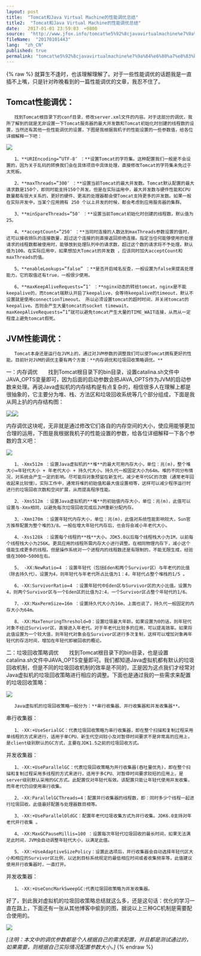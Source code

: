 ```yaml
---
layout: post
title:  "Tomcat和Java Virtual Machine的性能调优总结"
title2:  "Tomcat和Java Virtual Machine的性能调优总结"
date:   2017-01-01 23:59:03  +0800
source:  "http://www.jfox.info/tomcat%e5%92%8cjavavirtualmachine%e7%9a%84%e6%80%a7%e8%83%bd%e8%b0%83%e4%bc%98%e6%80%bb%e7%bb%93.html"
fileName:  "20170101443"
lang:  "zh_CN"
published: true
permalink: "tomcat%e5%92%8cjavavirtualmachine%e7%9a%84%e6%80%a7%e8%83%bd%e8%b0%83%e4%bc%98%e6%80%bb%e7%bb%93.html"
---
```

{% raw %}
就算生不逢时，也该理解理解了。对于一些性能调优的话题我是一直插不上嘴，只是针对昨晚看到的一篇性能调优的文章，我忍不住了。

## Tomcat性能调优：

       找到Tomcat根目录下的conf目录，修改server.xml文件的内容。对于这部分的调优，我所了解到的就是无非设置一下Tomcat服务器的最大并发数和Tomcat初始化时创建的线程数的设置，当然还有其他一些性能调优的设置，下图是我根据我机子的性能设置的一些参数值，给各位详细解释一下吧：

![](/wp-content/uploads/2017/08/1501682241.png)

       1、**URIEncoding=”UTF-8″ ：**设置Tomcat的字符集。这种配置我们一般是不会设置的，因为关于乱码的转换我们会在具体项目中具体处理，直接修改Tomcat的字符集未免过于太死板。

       2、**maxThreads=”300″ ：**设置当前Tomcat的最大并发数。Tomcat默认配置的最大请求数是150个，即同时能支持150个并发。但是在实际运用中，最大并发数与硬件性能和CPU数量都有很大关系的，更好的硬件、更高的处理器都会使Tomcat支持更多的并发数。如果一般在实际开发中，当某个应用拥有 250 个以上并发的时候，都会考虑到应用服务器的集群。

       3、**minSpareThreads=”50″ ：**设置当前Tomcat初始化时创建的线程数，默认值为25。

       4、**acceptCount=”250″ ：**当同时连接的人数达到maxThreads参数设置的值时，还可以接收排队的连接数量，超过这个连接的则直接返回拒绝连接。指定当任何能够使用的处理请求的线程数都被使用时，能够放到处理队列中的请求数，超过这个数的请求将不予处理。默认值为100。在实际应用中，如果想加大Tomcat的并发数 ，应该同时加大acceptCount和maxThreads的值。

       5、**enableLookups=”false” ：**是否开启域名反查，一般设置为false来提高处理能力，它的取值还有true，一般很少使用。

       6、**maxKeepAliveRequests=”1″ ：**nginx动态的转给tomcat，nginx是不能keepalive的，而tomcat端默认开启了keepalive，会等待keepalive的timeout，默认不设置就是使用connectionTimeout。 所以必须设置tomcat的超时时间，并关闭tomcat的keepalive。否则会产生大量tomcat的socket timewait。 maxKeepAliveRequests=”1”就可以避免tomcat产生大量的TIME_WAIT连接，从而从一定程度上避免tomcat假死。

## JVM性能调优：

       Tomcat本身还是运行在JVM上的，通过对JVM参数的调整我们可以使Tomcat拥有更好的性能。目前针对JVM的调优主要有两个方面：**内存调优和垃圾回收策略调优。**

一：内存调优　　找到Tomcat根目录下的bin目录，设置catalina.sh文件中JAVA_OPTS变量即可，因为后面的启动参数会把JAVA_OPTS作为JVM的启动参数来处理。再说Java虚拟机的内存结构是有点复杂的，相信很多人在理解上都是很抽象的，它主要分为堆、栈、方法区和垃圾回收系统等几个部分组成，下面是我从网上扒的内存结构图：

![](/wp-content/uploads/2017/08/1501682243.png)![](/wp-content/uploads/2017/08/1501682245.png)

内存调优这块呢，无非就是通过修改它们各自的内存空间的大小，使应用能够更加合理的运用，下图是我根据我机子的性能设置的参数，给各位详细解释一下各个参数的含义吧：

![](/wp-content/uploads/2017/08/1501682246.png)

       1、-Xmx512m ：设置Java虚拟机的**堆**的最大可用内存大小，单位：兆(m)，整个堆大小=年轻代大小 + 年老代大小 + 持久代大小。持久代一般固定大小为64m。堆的不同分布情况，对系统会产生一定的影响。尽可能将对象预留在新生代，减少老年代GC的次数（通常老年回收起来比较慢）。实际工作中，通常将堆的初始值和最大值设置相等，这样可以减少程序运行时进行的垃圾回收次数和空间扩展，从而提高程序性能。

       2、-Xms512m ：设置Java虚拟机的**堆**的初始值内存大小，单位：兆(m)，此值可以设置与-Xmx相同，以避免每次垃圾回收完成后JVM重新分配内存。 

       3、-Xmn170m ：设置年轻代内存大小，单位：兆(m)，此值对系统性能影响较大，Sun官方推荐配置为整个堆的3/8。一般在增大年轻代内存后，也会将会减小年老代大小。

       4、-Xss128k ：设置每个线程的**栈**大小。JDK5.0以后每个线程栈大小为1M，以前每个线程栈大小为256K。更具应用的线程所需内存大小进行调整。在相同物理内存下，减小这个值能生成更多的线程。但是操作系统对一个进程内的线程数还是有限制的，不能无限生成，经验值在3000~5000左右。

       5、 -XX:NewRatio=4 ：设置年轻代（包括Eden和两个Survivor区）与年老代的比值（除去持久代）。设置为4，则年轻代与年老代所占比值为1：4，年轻代占整个堆栈的1/5 。

       6、-XX:SurvivorRatio=4 ：设置年轻代中Eden区与Survivor区的大小比值。设置为4，则两个Survivor区与一个Eden区的比值为2:4，一个Survivor区占整个年轻代的1/6。

       7、-XX:MaxPermSize=16m ：设置持久代大小为16m，上面也说了，持久代一般固定的内存大小为64m。

       8、-XX:MaxTenuringThreshold=0：设置垃圾最大年龄。如果设置为0的话，则年轻代对象不经过Survivor区，直接进入年老代。对于年老代比较多的应用，可以提高效率。如果将此值设置为一个较大值，则年轻代对象会在Survivor区进行多次复制，这样可以增加对象再年轻代的存活时间，增加在年轻代即被回收的概论。

二：垃圾回收策略调优　　找到Tomcat根目录下的bin目录，也是设置catalina.sh文件中JAVA_OPTS变量即可。我们都知道Java虚拟机都有默认的垃圾回收机制，但是不同的垃圾回收机制的效率是不同的，正是因为这点我们才经常对Java虚拟机的垃圾回收策略进行相应的调整。下面也是通过我的一些需求来配置的垃圾回收策略：

![](/wp-content/uploads/2017/08/1501682248.png)

       Java虚拟机的垃圾回收策略一般分为：**串行收集器、并行收集器和并发收集器**。

串行收集器：

       1、-XX:+UseSerialGC：代表垃圾回收策略为串行收集器，即在整个扫描和复制过程采用单线程的方式来进行，适用于单CPU、新生代空间较小及对暂停时间要求不是非常高的应用上，是client级别默认的GC方式，主要在JDK1.5之前的垃圾回收方式。

并发收集器：

       1、-XX:+UseParallelGC：代表垃圾回收策略为并行收集器(吞吐量优先)，即在整个扫描和复制过程采用多线程的方式来进行，适用于多CPU、对暂停时间要求较短的应用上，是server级别默认采用的GC方式。此配置仅对年轻代有效。该配置只能让年轻代使用并发收集，而年老代仍旧使用串行收集。 

       2、-XX:ParallelGCThreads=4：配置并行收集器的线程数，即：同时多少个线程一起进行垃圾回收。此值最好配置与处理器数目相等。 

       3、-XX:+UseParallelOldGC：配置年老代垃圾收集方式为并行收集。JDK6.0支持对年老代并行收集 。

       4、-XX:MaxGCPauseMillis=100 ：设置每次年轻代垃圾回收的最长时间，如果无法满足此时间，JVM会自动调整年轻代大小，以满足此值。

       5、-XX:+UseAdaptiveSizePolicy：设置此选项后，并行收集器会自动选择年轻代区大小和相应的Survivor区比例，以达到目标系统规定的最低相应时间或者收集频率等，此值建议使用并行收集器时，一直打开。

并发收集器：

       1、-XX:+UseConcMarkSweepGC:代表垃圾回收策略为并发收集器。

好了，到此我对虚拟机的垃圾回收策略总结就这么多，还是这句话：优化的学习一直在路上，下面还有一张从其他博客中偷到的图，据说以上三种GC机制是需要配合使用的。

![](/wp-content/uploads/2017/08/1501682327.png)

*[注明：本文中的调优参数都是个人根据自己的需求配置，并且都是测试通过的，如果需要，则根据自己实际情况配置参数大小。]*
{% endraw %}
